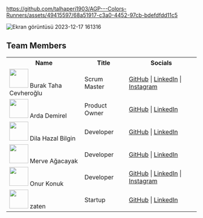 

https://github.com/talhaperi1903/AGP---Colors-Runners/assets/49415597/68a51917-c3a0-4452-97cb-bdefdfdd11c5

![Ekran görüntüsü 2023-12-17 161316](https://github.com/talhaperi1903/AGP---Colors-Runners/assets/49415597/9f6712b1-2070-4cfb-bd0e-caa77d0891c2)

## Team Members

<table>
  <tr>
    <th>Name</th>
    <th>Title</th>
    <th>Socials</th>
  </tr>
  <tr>
    <td><img src="https://avatars.githubusercontent.com/u/1?v=4" width="50"/> Burak Taha Cevheroğlu</td>
    <td>Scrum Master</td>
    <td>
      <a href="https://github.com/burak">GitHub</a> | 
      <a href="https://linkedin.com/in/burak">LinkedIn</a> | 
      <a href="https://instagram.com/burak">Instagram</a>
    </td>
  </tr>
  <tr>
    <td><img src="https://avatars.githubusercontent.com/u/2?v=4" width="50"/> Arda Demirel</td>
    <td>Product Owner</td>
    <td>
      <a href="https://github.com/arda">GitHub</a> | 
      <a href="https://linkedin.com/in/arda">LinkedIn</a>
    </td>
  </tr>
  <tr>
    <td><img src="https://avatars.githubusercontent.com/u/3?v=4" width="50"/> Dila Hazal Bilgin</td>
    <td>Developer</td>
    <td>
      <a href="https://github.com/dila">GitHub</a> | 
      <a href="https://linkedin.com/in/dila">LinkedIn</a>
    </td>
  </tr>
  <tr>
    <td><img src="https://avatars.githubusercontent.com/u/4?v=4" width="50"/> Merve Ağacayak</td>
    <td>Developer</td>
    <td>
      <a href="https://github.com/merve">GitHub</a> | 
      <a href="https://linkedin.com/in/merve">LinkedIn</a>
    </td>
  </tr>
  <tr>
    <td><img src="https://avatars.githubusercontent.com/u/5?v=4" width="50"/> Onur Konuk</td>
    <td>Developer</td>
    <td>
      <a href="https://github.com/onur">GitHub</a> | 
      <a href="https://linkedin.com/in/onur">LinkedIn</a> | 
      <a href="https://instagram.com/onur">Instagram</a>
    </td>
  </tr>
  <tr>
    <td><img src="https://avatars.githubusercontent.com/u/6?v=4" width="50"/> zaten</td>
    <td>Startup</td>
    <td>
      <a href="https://github.com/zaten">GitHub</a> | 
      <a href="https://linkedin.com/in/zaten">LinkedIn</a>
    </td>
  </tr>
</table>

